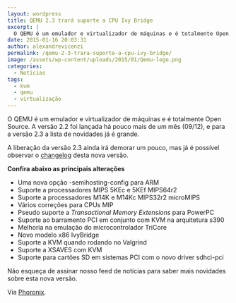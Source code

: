```yaml
---
layout: wordpress
title: QEMU 2.3 trará suporte a CPU Ivy Bridge
excerpt: |
  O QEMU é um emulador e virtualizador de máquinas e é totalmente Open Source. A versão 2.2 foi lançada há pouco mais de um mês (09/12), e para a versão 2.3 a lista de novidades já é grande.
date: 2015-01-16 20:03:31
author: alexandrevicenzi
permalink: /qemu-2-3-trara-suporte-a-cpu-ivy-bridge/
image: /assets/wp-content/uploads/2015/01/Qemu-logo.png
categories:
  - Notícias
tags:
  - kvm
  - qemu
  - virtualização
---
```


O QEMU é um emulador e virtualizador de máquinas e é totalmente Open Source. A versão 2.2 foi lançada há pouco mais de um mês (09/12), e para a versão 2.3 a lista de novidades já é grande.

A liberação da versão 2.3 ainda irá demorar um pouco, mas já é possível observar o <a href="http://wiki.qemu.org/ChangeLog/2.3">changelog</a> desta nova versão.

<strong>Confira abaixo as principais alterações</strong>
<ul>
	<li>Uma nova opção -semihosting-config para ARM</li>
	<li>Suporte a processadores MIPS 5KEc e 5KEf MIPS64r2</li>
	<li>Suporte a processadores M14K e M14Kc MIPS32r2 microMIPS</li>
	<li>Vários correções para CPUs MIP</li>
	<li>Pseudo suporte a <em>Transactional Memory Extensions</em> para PowerPC</li>
	<li>Suporte ao barramento PCI em conjunto com KVM na arquitetura s390</li>
	<li>Melhoria na emulação do microcontrolador TriCore</li>
	<li>Novo modelo x86 IvyBridge</li>
	<li>Suporte a KVM quando rodando no Valgrind</li>
	<li>Suporte a XSAVES com KVM</li>
	<li>Suporte para cartões SD em sistemas PCI com o novo driver sdhci-pci</li>
</ul>
Não esqueça de assinar nosso feed de notícias para saber mais novidades sobre esta nova versão.

Via <a href="http://www.phoronix.com/scan.php?page=news_item&amp;px=QEMU-2.3-Changes-Features-Date">Phoronix</a>.